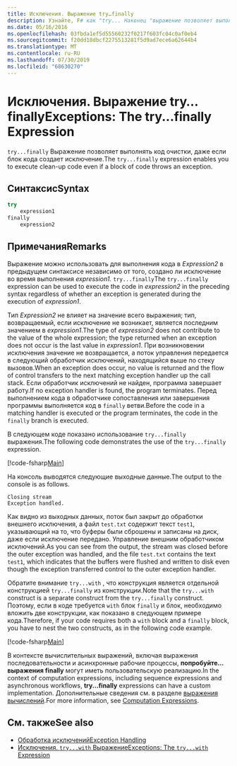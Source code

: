 ```yaml
---
title: Исключения. Выражение try…finally
description: Узнайте, F# как "try... Наконец "выражение позволяет выполнять код очистки, даже если блок кода создает исключение.
ms.date: 05/16/2016
ms.openlocfilehash: 03fbda1ef5d55560232f0217f603fc04c0af0eb4
ms.sourcegitcommit: f20dd18dbcf2275513281f5d9ad7ece6a62644b4
ms.translationtype: MT
ms.contentlocale: ru-RU
ms.lasthandoff: 07/30/2019
ms.locfileid: "68630270"
---
```

# <a name="exceptions-the-tryfinally-expression"></a><span data-ttu-id="ab66d-103">Исключения. Выражение try…finally</span><span class="sxs-lookup"><span data-stu-id="ab66d-103">Exceptions: The try...finally Expression</span></span>

<span data-ttu-id="ab66d-104">`try...finally` Выражение позволяет выполнять код очистки, даже если блок кода создает исключение.</span><span class="sxs-lookup"><span data-stu-id="ab66d-104">The `try...finally` expression enables you to execute clean-up code even if a block of code throws an exception.</span></span>

## <a name="syntax"></a><span data-ttu-id="ab66d-105">Синтаксис</span><span class="sxs-lookup"><span data-stu-id="ab66d-105">Syntax</span></span>

```fsharp
try
    expression1
finally
    expression2
```

## <a name="remarks"></a><span data-ttu-id="ab66d-106">Примечания</span><span class="sxs-lookup"><span data-stu-id="ab66d-106">Remarks</span></span>

<span data-ttu-id="ab66d-107">Выражение можно использовать для выполнения кода в *Expression2* в предыдущем синтаксисе независимо от того, создано ли исключение во время выполнения *expression1.* `try...finally`</span><span class="sxs-lookup"><span data-stu-id="ab66d-107">The `try...finally` expression can be used to execute the code in *expression2* in the preceding syntax regardless of whether an exception is generated during the execution of *expression1*.</span></span>

<span data-ttu-id="ab66d-108">Тип *Expression2* не влияет на значение всего выражения; тип, возвращаемый, если исключение не возникает, является последним значением в *expression1*.</span><span class="sxs-lookup"><span data-stu-id="ab66d-108">The type of *expression2* does not contribute to the value of the whole expression; the type returned when an exception does not occur is the last value in *expression1*.</span></span> <span data-ttu-id="ab66d-109">При возникновении исключения значение не возвращается, а поток управления передается в следующий обработчик исключений, находящийся выше по стеку вызовов.</span><span class="sxs-lookup"><span data-stu-id="ab66d-109">When an exception does occur, no value is returned and the flow of control transfers to the next matching exception handler up the call stack.</span></span> <span data-ttu-id="ab66d-110">Если обработчик исключений не найден, программа завершает работу.</span><span class="sxs-lookup"><span data-stu-id="ab66d-110">If no exception handler is found, the program terminates.</span></span> <span data-ttu-id="ab66d-111">Перед выполнением кода в обработчике сопоставления или завершения программы выполняется код в `finally` ветви.</span><span class="sxs-lookup"><span data-stu-id="ab66d-111">Before the code in a matching handler is executed or the program terminates, the code in the `finally` branch is executed.</span></span>

<span data-ttu-id="ab66d-112">В следующем коде показано использование `try...finally` выражения.</span><span class="sxs-lookup"><span data-stu-id="ab66d-112">The following code demonstrates the use of the `try...finally` expression.</span></span>

[!code-fsharp[Main](~/samples/snippets/fsharp/lang-ref-2/snippet5701.fs)]

<span data-ttu-id="ab66d-113">На консоль выводятся следующие выходные данные.</span><span class="sxs-lookup"><span data-stu-id="ab66d-113">The output to the console is as follows.</span></span>

```
Closing stream
Exception handled.
```

<span data-ttu-id="ab66d-114">Как видно из выходных данных, поток был закрыт до обработки внешнего исключения, а файл `test.txt` содержит текст `test1`, указывающий на то, что буферы были сброшены и записаны на диск, даже если исключение передано. Управление внешним обработчиком исключений.</span><span class="sxs-lookup"><span data-stu-id="ab66d-114">As you can see from the output, the stream was closed before the outer exception was handled, and the file `test.txt` contains the text `test1`, which indicates that the buffers were flushed and written to disk even though the exception transferred control to the outer exception handler.</span></span>

<span data-ttu-id="ab66d-115">Обратите внимание `try...with` , что конструкция является отдельной конструкцией `try...finally` из конструкции.</span><span class="sxs-lookup"><span data-stu-id="ab66d-115">Note that the `try...with` construct is a separate construct from the `try...finally` construct.</span></span> <span data-ttu-id="ab66d-116">Поэтому, если в коде требуется `with` блок `finally` и блок, необходимо вложить две конструкции, как показано в следующем примере кода.</span><span class="sxs-lookup"><span data-stu-id="ab66d-116">Therefore, if your code requires both a `with` block and a `finally` block, you have to nest the two constructs, as in the following code example.</span></span>

[!code-fsharp[Main](~/samples/snippets/fsharp/lang-ref-2/snippet5702.fs)]

<span data-ttu-id="ab66d-117">В контексте вычислительных выражений, включая выражения последовательности и асинхронные рабочие процессы, **попробуйте... выражения finally** могут иметь пользовательскую реализацию.</span><span class="sxs-lookup"><span data-stu-id="ab66d-117">In the context of computation expressions, including sequence expressions and asynchronous workflows, **try...finally** expressions can have a custom implementation.</span></span> <span data-ttu-id="ab66d-118">Дополнительные сведения см. в разделе [выражения вычислений](../computation-expressions.md).</span><span class="sxs-lookup"><span data-stu-id="ab66d-118">For more information, see [Computation Expressions](../computation-expressions.md).</span></span>

## <a name="see-also"></a><span data-ttu-id="ab66d-119">См. также</span><span class="sxs-lookup"><span data-stu-id="ab66d-119">See also</span></span>

- [<span data-ttu-id="ab66d-120">Обработка исключений</span><span class="sxs-lookup"><span data-stu-id="ab66d-120">Exception Handling</span></span>](index.md)
- [<span data-ttu-id="ab66d-121">Исключения. `try...with` Выражение</span><span class="sxs-lookup"><span data-stu-id="ab66d-121">Exceptions: The `try...with` Expression</span></span>](the-try-with-expression.md)
